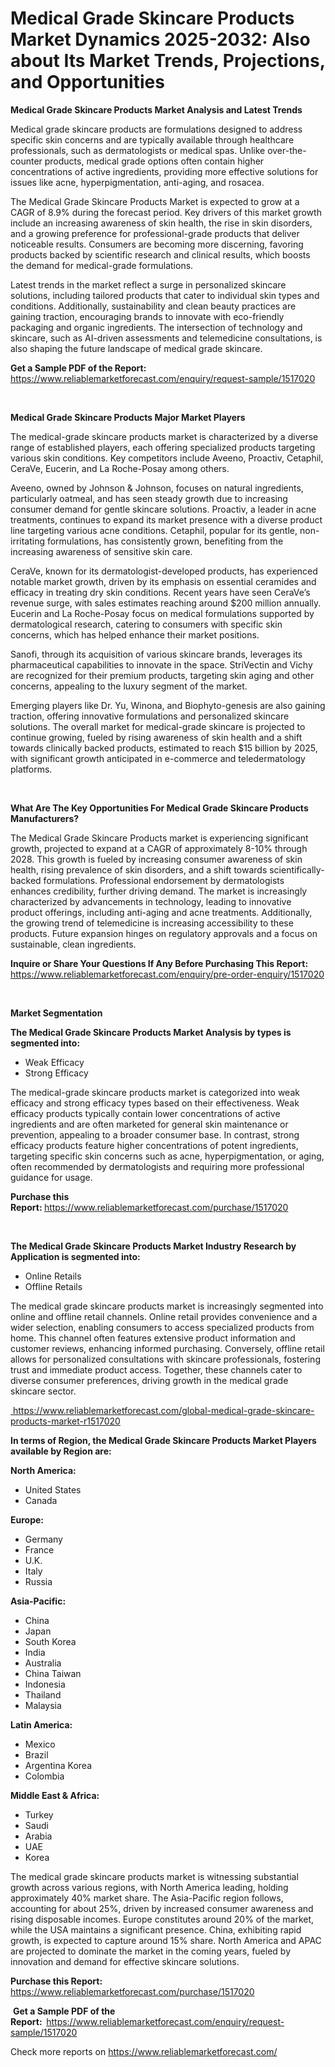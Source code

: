 <p><h1>Medical Grade Skincare Products Market Dynamics 2025-2032: Also about Its Market Trends, Projections, and Opportunities</h1></p><p><strong>Medical Grade Skincare Products Market Analysis and Latest Trends</strong></p>
<p><p>Medical grade skincare products are formulations designed to address specific skin concerns and are typically available through healthcare professionals, such as dermatologists or medical spas. Unlike over-the-counter products, medical grade options often contain higher concentrations of active ingredients, providing more effective solutions for issues like acne, hyperpigmentation, anti-aging, and rosacea.</p><p>The Medical Grade Skincare Products Market is expected to grow at a CAGR of 8.9% during the forecast period. Key drivers of this market growth include an increasing awareness of skin health, the rise in skin disorders, and a growing preference for professional-grade products that deliver noticeable results. Consumers are becoming more discerning, favoring products backed by scientific research and clinical results, which boosts the demand for medical-grade formulations.</p><p>Latest trends in the market reflect a surge in personalized skincare solutions, including tailored products that cater to individual skin types and conditions. Additionally, sustainability and clean beauty practices are gaining traction, encouraging brands to innovate with eco-friendly packaging and organic ingredients. The intersection of technology and skincare, such as AI-driven assessments and telemedicine consultations, is also shaping the future landscape of medical grade skincare.</p></p>
<p><strong>Get a Sample PDF of the Report:&nbsp;</strong> <a href="https://www.reliablemarketforecast.com/enquiry/request-sample/1517020?utm_campaign=2332&utm_medium=2&utm_source=Github&utm_content=ia&utm_term=10022025&utm_id=medical-grade-skincare-products">https://www.reliablemarketforecast.com/enquiry/request-sample/1517020</a></p>
<p>&nbsp;</p>
<p><strong>Medical Grade Skincare Products Major Market Players</strong></p>
<p><p>The medical-grade skincare products market is characterized by a diverse range of established players, each offering specialized products targeting various skin conditions. Key competitors include Aveeno, Proactiv, Cetaphil, CeraVe, Eucerin, and La Roche-Posay among others.</p><p>Aveeno, owned by Johnson & Johnson, focuses on natural ingredients, particularly oatmeal, and has seen steady growth due to increasing consumer demand for gentle skincare solutions. Proactiv, a leader in acne treatments, continues to expand its market presence with a diverse product line targeting various acne conditions. Cetaphil, popular for its gentle, non-irritating formulations, has consistently grown, benefiting from the increasing awareness of sensitive skin care.</p><p>CeraVe, known for its dermatologist-developed products, has experienced notable market growth, driven by its emphasis on essential ceramides and efficacy in treating dry skin conditions. Recent years have seen CeraVe’s revenue surge, with sales estimates reaching around $200 million annually. Eucerin and La Roche-Posay focus on medical formulations supported by dermatological research, catering to consumers with specific skin concerns, which has helped enhance their market positions.</p><p>Sanofi, through its acquisition of various skincare brands, leverages its pharmaceutical capabilities to innovate in the space. StriVectin and Vichy are recognized for their premium products, targeting skin aging and other concerns, appealing to the luxury segment of the market.</p><p>Emerging players like Dr. Yu, Winona, and Biophyto-genesis are also gaining traction, offering innovative formulations and personalized skincare solutions. The overall market for medical-grade skincare is projected to continue growing, fueled by rising awareness of skin health and a shift towards clinically backed products, estimated to reach $15 billion by 2025, with significant growth anticipated in e-commerce and teledermatology platforms.</p></p>
<p>&nbsp;</p>
<p><strong>What Are The Key Opportunities For Medical Grade Skincare Products Manufacturers?</strong></p>
<p><p>The Medical Grade Skincare Products market is experiencing significant growth, projected to expand at a CAGR of approximately 8-10% through 2028. This growth is fueled by increasing consumer awareness of skin health, rising prevalence of skin disorders, and a shift towards scientifically-backed formulations. Professional endorsement by dermatologists enhances credibility, further driving demand. The market is increasingly characterized by advancements in technology, leading to innovative product offerings, including anti-aging and acne treatments. Additionally, the growing trend of telemedicine is increasing accessibility to these products. Future expansion hinges on regulatory approvals and a focus on sustainable, clean ingredients.</p></p>
<p><strong>Inquire or Share Your Questions If Any Before Purchasing This Report:</strong> <a href="https://www.reliablemarketforecast.com/enquiry/pre-order-enquiry/1517020?utm_campaign=2332&utm_medium=2&utm_source=Github&utm_content=ia&utm_term=10022025&utm_id=medical-grade-skincare-products">https://www.reliablemarketforecast.com/enquiry/pre-order-enquiry/1517020</a></p>
<p>&nbsp;</p>
<p><strong>Market Segmentation</strong></p>
<p><strong>The Medical Grade Skincare Products Market Analysis by types is segmented into:</strong></p>
<p><ul><li>Weak Efficacy</li><li>Strong Efficacy</li></ul></p>
<p><p>The medical-grade skincare products market is categorized into weak efficacy and strong efficacy types based on their effectiveness. Weak efficacy products typically contain lower concentrations of active ingredients and are often marketed for general skin maintenance or prevention, appealing to a broader consumer base. In contrast, strong efficacy products feature higher concentrations of potent ingredients, targeting specific skin concerns such as acne, hyperpigmentation, or aging, often recommended by dermatologists and requiring more professional guidance for usage.</p></p>
<p><strong>Purchase this Report:&nbsp;</strong><a href="https://www.reliablemarketforecast.com/purchase/1517020?utm_campaign=2332&utm_medium=2&utm_source=Github&utm_content=ia&utm_term=10022025&utm_id=medical-grade-skincare-products">https://www.reliablemarketforecast.com/purchase/1517020</a></p>
<p>&nbsp;</p>
<p><strong>The Medical Grade Skincare Products Market Industry Research by Application is segmented into:</strong></p>
<p><ul><li>Online Retails</li><li>Offline Retails</li></ul></p>
<p><p>The medical grade skincare products market is increasingly segmented into online and offline retail channels. Online retail provides convenience and a wider selection, enabling consumers to access specialized products from home. This channel often features extensive product information and customer reviews, enhancing informed purchasing. Conversely, offline retail allows for personalized consultations with skincare professionals, fostering trust and immediate product access. Together, these channels cater to diverse consumer preferences, driving growth in the medical grade skincare sector.</p></p>
<p><a href="https://www.reliablemarketforecast.com/global-medical-grade-skincare-products-market-r1517020?utm_campaign=2332&utm_medium=2&utm_source=Github&utm_content=ia&utm_term=10022025&utm_id=medical-grade-skincare-products">&nbsp;https://www.reliablemarketforecast.com/global-medical-grade-skincare-products-market-r1517020</a></p>
<p><strong>In terms of Region, the Medical Grade Skincare Products Market Players available by Region are:</strong></p>
<p>
    <p> <strong> North America: </strong>
        <ul>
            <li>United States</li>
            <li>Canada</li>
        </ul>
        </p> 
    <p> <strong> Europe: </strong>
        <ul>
            <li>Germany</li>
            <li>France</li>
            <li>U.K.</li>
            <li>Italy</li>
            <li>Russia</li>
        </ul>
        </p> 
    <p> <strong> Asia-Pacific: </strong>
        <ul>
            <li>China</li>
            <li>Japan</li>
            <li>South Korea</li>
            <li>India</li>
            <li>Australia</li>
            <li>China Taiwan</li>
            <li>Indonesia</li>
            <li>Thailand</li>
            <li>Malaysia</li>
        </ul>
        </p> 
    <p> <strong> Latin America: </strong>
        <ul>
            <li>Mexico</li>
            <li>Brazil</li>
            <li>Argentina Korea</li>
            <li>Colombia</li>
        </ul>
        </p> 
    <p> <strong> Middle East & Africa: </strong>
        <ul>
            <li>Turkey</li>
            <li>Saudi</li>
            <li>Arabia</li>
            <li>UAE</li>
            <li>Korea</li>
        </ul>
    </p>
    </p>
<p><p>The medical grade skincare products market is witnessing substantial growth across various regions, with North America leading, holding approximately 40% market share. The Asia-Pacific region follows, accounting for about 25%, driven by increased consumer awareness and rising disposable incomes. Europe constitutes around 20% of the market, while the USA maintains a significant presence. China, exhibiting rapid growth, is expected to capture around 15% share. North America and APAC are projected to dominate the market in the coming years, fueled by innovation and demand for effective skincare solutions.</p></p>
<p><strong>Purchase this Report: </strong><a href="https://www.reliablemarketforecast.com/purchase/1517020?utm_campaign=2332&utm_medium=2&utm_source=Github&utm_content=ia&utm_term=10022025&utm_id=medical-grade-skincare-products">https://www.reliablemarketforecast.com/purchase/1517020</a></p>
<p>&nbsp;<strong>Get a Sample PDF of the Report:&nbsp;&nbsp;</strong><a href="https://www.reliablemarketforecast.com/enquiry/request-sample/1517020?utm_campaign=2332&utm_medium=2&utm_source=Github&utm_content=ia&utm_term=10022025&utm_id=medical-grade-skincare-products">https://www.reliablemarketforecast.com/enquiry/request-sample/1517020</a></p>
<p><strong></strong></p>
<p>Check more reports on <a href="https://www.reliablemarketforecast.com/?utm_campaign=2332&utm_medium=2&utm_source=Github&utm_content=ia&utm_term=10022025&utm_id=medical-grade-skincare-products">https://www.reliablemarketforecast.com/</a></p>